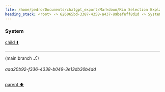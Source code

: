 ```yaml
---
file: /home/pedro/Documents/chatgpt_export/Markdown/Kin Selection Explanation.md
heading_stack: <root> -> 626065bd-3387-4358-a437-89befeff8d1d -> System -> 6f9d286c-a866-45f0-8fd8-7ab2518e3885 -> System
---
```

### System

[child ⬇️](#aaa20b92-f336-4338-b049-3e13db30b4dd)

---

(main branch ⎇)
###### aaa20b92-f336-4338-b049-3e13db30b4dd
[parent ⬆️](#6f9d286c-a866-45f0-8fd8-7ab2518e3885)
